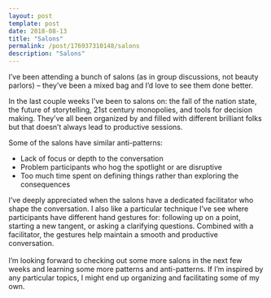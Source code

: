 ```yaml
---
layout: post
template: post
date: 2018-08-13
title: "Salons"
permalink: /post/176937310148/salons
description: "Salons"
---
```

<p>I’ve been attending a bunch of salons (as in group discussions, not beauty parlors) – they’ve been a mixed bag and I’d love to see them done better.</p><p>In the last couple weeks I’ve been to salons on: the fall of the nation state, the future of storytelling, 21st century monopolies, and tools for decision making. They’ve all been organized by and filled with different brilliant folks but that doesn’t always lead to productive sessions.<br></p><p>Some of the salons have similar anti-patterns:&nbsp;<br></p><ul><li>Lack of focus or depth to the conversation</li><li>Problem participants who hog the spotlight or are disruptive</li><li>Too much time spent on defining things rather than exploring the consequences<br></li></ul><p>I’ve deeply appreciated when the salons have a dedicated facilitator who shape the conversation. I also like a particular technique I’ve see where participants have different hand gestures for: following up on a point, starting a new tangent, or asking a clarifying questions. Combined with a facilitator, the gestures help maintain a smooth and productive conversation.<br><br>I’m looking forward to checking out some more salons in the next few weeks and learning some more patterns and anti-patterns. If I’m inspired by any particular topics, I might end up organizing and facilitating some of my own.</p>